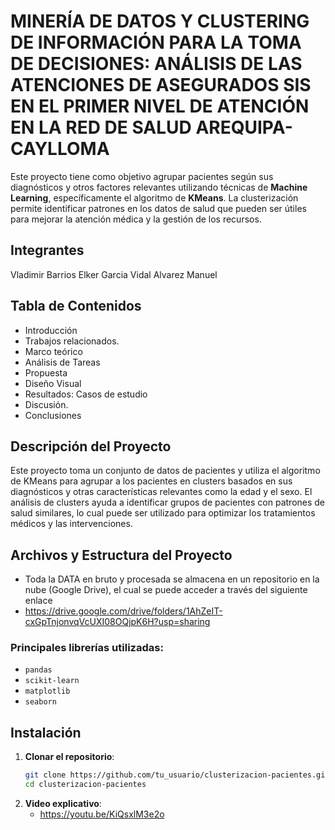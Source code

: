 # MINERÍA DE DATOS Y CLUSTERING DE INFORMACIÓN PARA LA TOMA DE DECISIONES: ANÁLISIS DE LAS ATENCIONES DE ASEGURADOS SIS EN EL PRIMER NIVEL DE ATENCIÓN EN LA RED DE SALUD AREQUIPA-CAYLLOMA

Este proyecto tiene como objetivo agrupar pacientes según sus diagnósticos y otros factores relevantes utilizando técnicas de **Machine Learning**, específicamente el algoritmo de **KMeans**. La clusterización permite identificar patrones en los datos de salud que pueden ser útiles para mejorar la atención médica y la gestión de los recursos.

## Integrantes

Vladimir Barrios
Elker Garcia
Vidal Alvarez Manuel

## Tabla de Contenidos

- Introducción
- Trabajos relacionados.
- Marco teórico
- Análisis de Tareas
- Propuesta
- Diseño Visual
- Resultados: Casos de estudio
- Discusión.
- Conclusiones

## Descripción del Proyecto

Este proyecto toma un conjunto de datos de pacientes y utiliza el algoritmo de KMeans para agrupar a los pacientes en clusters basados en sus diagnósticos y otras características relevantes como la edad y el sexo. El análisis de clusters ayuda a identificar grupos de pacientes con patrones de salud similares, lo cual puede ser utilizado para optimizar los tratamientos médicos y las intervenciones.

## Archivos y Estructura del Proyecto

- Toda la DATA en bruto y procesada se almacena en un repositorio en la nube (Google Drive), el cual se puede acceder a través del siguiente enlace
- https://drive.google.com/drive/folders/1AhZeIT-cxGpTnjonvqVcUXI08OQjpK6H?usp=sharing

### Principales librerías utilizadas:

- `pandas`
- `scikit-learn`
- `matplotlib`
- `seaborn`

## Instalación

1. **Clonar el repositorio**:
   ```bash
   git clone https://github.com/tu_usuario/clusterizacion-pacientes.git
   cd clusterizacion-pacientes
2. **Video explicativo**:
   - https://youtu.be/KiQsxlM3e2o
